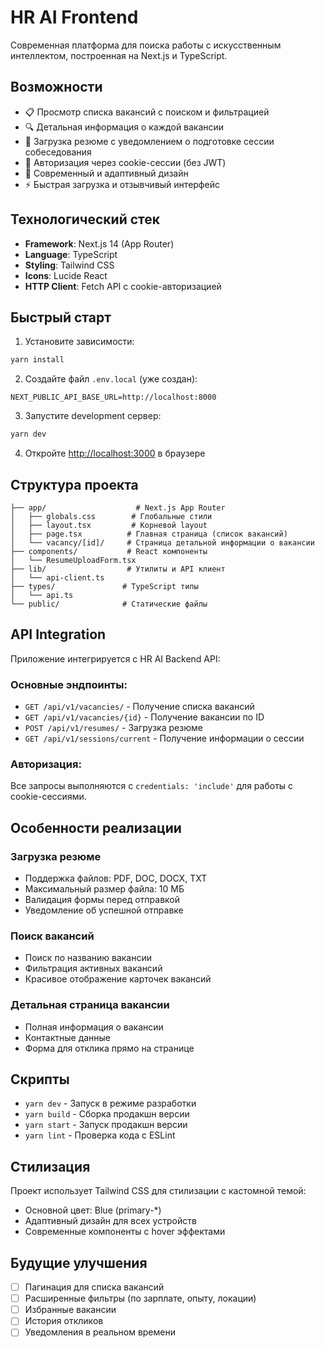 # HR AI Frontend

Современная платформа для поиска работы с искусственным интеллектом, построенная на Next.js и TypeScript.

## Возможности

- 📋 Просмотр списка вакансий с поиском и фильтрацией
- 🔍 Детальная информация о каждой вакансии
- 📄 Загрузка резюме с уведомлением о подготовке сессии собеседования
- 🔐 Авторизация через cookie-сессии (без JWT)
- 🎨 Современный и адаптивный дизайн
- ⚡ Быстрая загрузка и отзывчивый интерфейс

## Технологический стек

- **Framework**: Next.js 14 (App Router)
- **Language**: TypeScript
- **Styling**: Tailwind CSS
- **Icons**: Lucide React
- **HTTP Client**: Fetch API с cookie-авторизацией

## Быстрый старт

1. Установите зависимости:
```bash
yarn install
```

2. Создайте файл `.env.local` (уже создан):
```env
NEXT_PUBLIC_API_BASE_URL=http://localhost:8000
```

3. Запустите development сервер:
```bash
yarn dev
```

4. Откройте [http://localhost:3000](http://localhost:3000) в браузере

## Структура проекта

```
├── app/                    # Next.js App Router
│   ├── globals.css        # Глобальные стили
│   ├── layout.tsx         # Корневой layout
│   ├── page.tsx          # Главная страница (список вакансий)
│   └── vacancy/[id]/     # Страница детальной информации о вакансии
├── components/           # React компоненты
│   └── ResumeUploadForm.tsx
├── lib/                  # Утилиты и API клиент
│   └── api-client.ts
├── types/               # TypeScript типы
│   └── api.ts
└── public/              # Статические файлы
```

## API Integration

Приложение интегрируется с HR AI Backend API:

### Основные эндпоинты:
- `GET /api/v1/vacancies/` - Получение списка вакансий
- `GET /api/v1/vacancies/{id}` - Получение вакансии по ID
- `POST /api/v1/resumes/` - Загрузка резюме
- `GET /api/v1/sessions/current` - Получение информации о сессии

### Авторизация:
Все запросы выполняются с `credentials: 'include'` для работы с cookie-сессиями.

## Особенности реализации

### Загрузка резюме
- Поддержка файлов: PDF, DOC, DOCX, TXT
- Максимальный размер файла: 10 МБ
- Валидация формы перед отправкой
- Уведомление об успешной отправке

### Поиск вакансий
- Поиск по названию вакансии
- Фильтрация активных вакансий
- Красивое отображение карточек вакансий

### Детальная страница вакансии
- Полная информация о вакансии
- Контактные данные
- Форма для отклика прямо на странице

## Скрипты

- `yarn dev` - Запуск в режиме разработки
- `yarn build` - Сборка продакшн версии
- `yarn start` - Запуск продакшн версии
- `yarn lint` - Проверка кода с ESLint

## Стилизация

Проект использует Tailwind CSS для стилизации с кастомной темой:
- Основной цвет: Blue (primary-*)
- Адаптивный дизайн для всех устройств
- Современные компоненты с hover эффектами

## Будущие улучшения

- [ ] Пагинация для списка вакансий
- [ ] Расширенные фильтры (по зарплате, опыту, локации)
- [ ] Избранные вакансии
- [ ] История откликов
- [ ] Уведомления в реальном времени